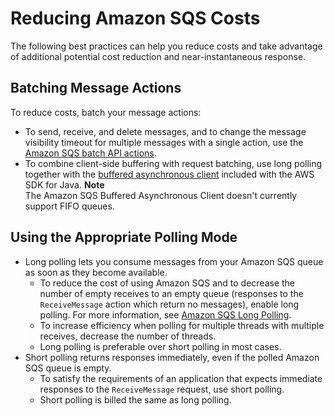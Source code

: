 # Reducing Amazon SQS Costs<a name="reducing-costs"></a>

The following best practices can help you reduce costs and take advantage of additional potential cost reduction and near\-instantaneous response\.

## Batching Message Actions<a name="batching-message-actions"></a>

To reduce costs, batch your message actions:
+ To send, receive, and delete messages, and to change the message visibility timeout for multiple messages with a single action, use the [Amazon SQS batch API actions](sqs-batch-api-actions.md)\.
+ To combine client\-side buffering with request batching, use long polling together with the [ buffered asynchronous client](sqs-client-side-buffering-request-batching.md) included with the AWS SDK for Java\.
**Note**  
The Amazon SQS Buffered Asynchronous Client doesn't currently support FIFO queues\.

## Using the Appropriate Polling Mode<a name="using-appropriate-polling-mode"></a>
+ Long polling lets you consume messages from your Amazon SQS queue as soon as they become available\. 
  + To reduce the cost of using Amazon SQS and to decrease the number of empty receives to an empty queue \(responses to the `ReceiveMessage` action which return no messages\), enable long polling\. For more information, see [Amazon SQS Long Polling](sqs-short-and-long-polling.md)\.
  + To increase efficiency when polling for multiple threads with multiple receives, decrease the number of threads\.
  + Long polling is preferable over short polling in most cases\.
+ Short polling returns responses immediately, even if the polled Amazon SQS queue is empty\. 
  + To satisfy the requirements of an application that expects immediate responses to the `ReceiveMessage` request, use short polling\.
  + Short polling is billed the same as long polling\.